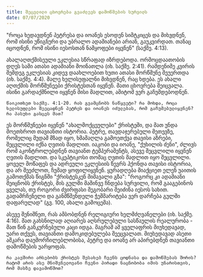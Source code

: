 ```yaml
---
title: შეცვლილი ცხოვრება გვაძლევს დამოწმების სურვილს
date: 07/07/2020
---
```


"როცა ხედავდნენ პეტრესა და იოანეს ესოდენ სიმტკიცეს და მიხვდნენ, რომ ისინი უწიგნური და უბრალო ადამიანები არიან, გაუკვირდათ. თანაც იცოდნენ, რომ ისინი იესოსთან ნამყოფები იყვნენ" (საქმე. 4:13).

ახალაღთქმისეული ეკლესია სწრაფად იზრდებოდა. ორმოცდაათობის დღეს სამი ათასი ადამიანი მოინათლა (იხ. საქმე. 2:41). რამდენიმე კვირის შემდეგ ეკლესიას კიდევ დაახლოებით ხუთი ათასი მორწმუნე შეუერთდა (იხ. საქმე. 4:4). მალე ხელისუფალნი მიხვდნენ, რაც ხდება. ეს ახალი აღთქმის მორწმუნეები ქრისტესთან იყვნენ. მათი ცხოვრება შეიცვალა. ისინი გარდაქმნილი იყვნენ მისი მადლით, ამიტომ ვერ გაჩუმდებოდნენ.

`წაიკითხეთ საქმე. 4:1-20. რას გვამცნობს ნაწყვეტი? რა მოხდა, როცა ხელისუფლები შეეცადნენ პეტრეს და იოანეს იძულებას, რომ გაჩუმებულიყვნენ? რა პასუხი გასცეს მათ?`

ეს მორწმუნეები იყვნენ "ახალმოქცეულები" ქრისტეში, და მათ უნდა მოეთხროთ თავიანთი ისტორია. პეტრე, თავდაჯერებული მეთევზე, რომელიც მუდამ მზად იყო, ხმამაღლა გამოეთქვა თავისი აზრები, შეცვლილი იქნა ღვთის მადლით. იაკობი და იოანე, "ქუხილის ძენი", ძლივს რომ აკონტროლებდნენ თავიანთ ტემპერამენტს, ასევე შეცვლილი იყვნენ ღვთის მადლით. და სკეპტიკოსი თომაც ღვთის მადლით იყო შეცვლილი. ყოველ მოწაფეს და ადრეული ეკლესიის წევრს ჰქონდა თავისი ისტორია, და არ შეეძლოთ, ჩუმად ყოფილიყვნენ. ყურადღება მიაქციეთ ელენ უაითის გამოთქმას წიგნში "ქრისტესკენ მიმავალი გზა": "როგორც კი ადამიანი შეიცნობს ქრისტეს, მის გულში მაშინვე ჩნდება სურვილი, რომ გააგებინოს ყველას, თუ როგორი ძვირფასი მეგობარი შეიძინა იესოს სახით. გადამრჩენელი და განმწმენდელი ჭეშმარიტება ვერ დარჩება გულში დაფარულად" (გვ. 100, ახალი გამოცემა).

ასევე შენიშნეთ, რას ამბობდნენ რელიგიური ხელმძღვანელები (იხ. საქმე. 4:16). მათ გახსნილად აღიარეს აღსრულებული სასწაულის რეალურობა - მათ წინ განკურნებული კაცი იდგა. მაგრამ ამ ყველაფრის მიუხედავად, უარი თქვეს, თავიანთი დამოკიდებულება შეეცვალათ. მიუხედავად ასეთი აშკარა დაუმორჩილებლობისა, პეტრე და იოანე არ აპირებდნენ თავიანთი დამოწმების უარყოფას.

`რა კავშირი არსებობს ქრისტეს შესახებ ჩვენს ცოდნასა და დამოწმებას შორის? რატომ არის ასე მნიშვნელოვანი ჩვენი პირადი ნაცნობობა იმის უნარისთვის, რომ მასზე დავამოწმოთ?`
